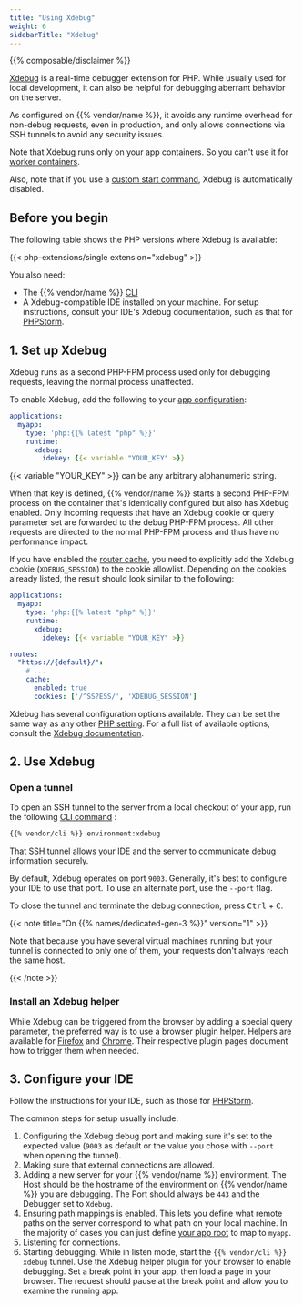 ```yaml
---
title: "Using Xdebug"
weight: 6
sidebarTitle: "Xdebug"
---
```


{{% composable/disclaimer %}}

[Xdebug](https://xdebug.org/) is a real-time debugger extension for PHP.
While usually used for local development, it can also be helpful for debugging aberrant behavior on the server.

As configured on {{% vendor/name %}}, it avoids any runtime overhead for non-debug requests, even in production, and only allows connections via SSH tunnels to avoid any security issues.

Note that Xdebug runs only on your app containers.
So you can't use it for [worker containers](../../create-apps/workers.md).

Also, note that if you use a [custom start command](/languages/php/_index.md#alternate-start-commands),
Xdebug is automatically disabled.

## Before you begin

The following table shows the PHP versions where Xdebug is available:

{{< php-extensions/single extension="xdebug" >}}

You also need:

- The {{% vendor/name %}} [CLI](../../administration/cli/_index.md)
- A Xdebug-compatible IDE installed on your machine.
    For setup instructions, consult your IDE's Xdebug documentation, such as that for [PHPStorm](https://www.jetbrains.com/help/phpstorm/configuring-xdebug.html).

## 1. Set up Xdebug

Xdebug runs as a second PHP-FPM process used only for debugging requests, leaving the normal process unaffected.

To enable Xdebug, add the following to your [app configuration](/create-apps/app-reference/single-runtime-image.md):

```yaml {configFile="app"}
applications:
  myapp:
    type: 'php:{{% latest "php" %}}'
    runtime:
      xdebug:
        idekey: {{< variable "YOUR_KEY" >}}
```
{{< variable "YOUR_KEY" >}} can be any arbitrary alphanumeric string.

When that key is defined, {{% vendor/name %}} starts a second PHP-FPM process on the container that's identically configured but also has Xdebug enabled.
Only incoming requests that have an Xdebug cookie or query parameter set are forwarded to the debug PHP-FPM process.
All other requests are directed to the normal PHP-FPM process and thus have no performance impact.

If you have enabled the [router cache](../../define-routes/cache.md),
you need to explicitly add the Xdebug cookie (`XDEBUG_SESSION`) to the cookie allowlist.
Depending on the cookies already listed, the result should look similar to the following:

```yaml {configFile="routes"}
applications:
  myapp:
    type: 'php:{{% latest "php" %}}'
    runtime:
      xdebug:
        idekey: {{< variable "YOUR_KEY" >}}

routes:
  "https://{default}/":
    # ...
    cache:
      enabled: true
      cookies: ['/^SS?ESS/', 'XDEBUG_SESSION']
```
Xdebug has several configuration options available.
They can be set the same way as any other [PHP setting](/languages/php/_index.md#php-settings).
For a full list of available options, consult the [Xdebug documentation](https://xdebug.org/docs/).

## 2. Use Xdebug

### Open a tunnel

To open an SSH tunnel to the server from a local checkout of your app, run the following [CLI command](../../administration/cli/_index.md) :

```bash
{{% vendor/cli %}} environment:xdebug
```

That SSH tunnel allows your IDE and the server to communicate debug information securely.

By default, Xdebug operates on port `9003`.
Generally, it's best to configure your IDE to use that port.
To use an alternate port, use the `--port` flag.

To close the tunnel and terminate the debug connection, press <kbd>Ctrl</kbd> + <kbd>C</kbd>.

{{< note title="On {{% names/dedicated-gen-3 %}}" version="1" >}}

Note that because you have several virtual machines running but your tunnel is connected to only one of them,
your requests don't always reach the same host.

{{< /note >}}

### Install an Xdebug helper

While Xdebug can be triggered from the browser by adding a special query parameter, the preferred way is to use a browser plugin helper.
Helpers are available for [Firefox](https://addons.mozilla.org/en-US/firefox/addon/xdebug-helper-for-firefox/)
and [Chrome](https://chrome.google.com/webstore/detail/xdebug-helper/eadndfjplgieldjbigjakmdgkmoaaaoc).
Their respective plugin pages document how to trigger them when needed.

## 3. Configure your IDE

Follow the instructions for your IDE, such as those for [PHPStorm](https://www.jetbrains.com/help/phpstorm/configuring-xdebug.html).

The common steps for setup usually include:

1. Configuring the Xdebug debug port and making sure it's set to the expected value (`9003` as default or the value you chose with `--port` when opening the tunnel).
2. Making sure that external connections are allowed.
3. Adding a new server for your {{% vendor/name %}} environment.
    The Host should be the hostname of the environment on {{% vendor/name %}} you are debugging.
    The Port should always be `443` and the Debugger set to `Xdebug`.
4. Ensuring path mappings is enabled.
    This lets you define what remote paths on the server correspond to what path on your local machine.
    In the majority of cases you can just define [your app root](/create-apps/app-reference/single-runtime-image.md#root-directory)
    to map to `myapp`.
5. Listening for connections.
6. Starting debugging. While in listen mode, start the `{{% vendor/cli %}} xdebug` tunnel.
    Use the Xdebug helper plugin for your browser to enable debugging.
    Set a break point in your app, then load a page in your browser.
    The request should pause at the break point and allow you to examine the running app.
